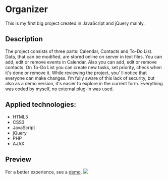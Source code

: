# Organizer
This is my first big project created in JavaScript and jQuery mainly.
 
## Description
The project consists of three parts: Calendar, Contacts and To-Do List. Data, that can be modified, are stored online on server in text files. You can add, edit or remove events in Calendar. Also you can add, edit or remove contacts. On To-Do List you can create new tasks, set priority, check when it's done or remove it.
While reviewing the project, you' ll notice that everyone can make changes. I’m fully aware of this lack of security, but also as a demo version, it's easier to explore in the current form. Everything was coded by myself, no external plug-in was used.
 
## Applied technologies:
- HTML5
- CSS3
- JavaScript
- jQuery
- PHP
- AJAX
 
## Preview
For a better experience, see a [demo](http://talarczyk.hs1.linux.pl/organizer).
![](#demo.png)